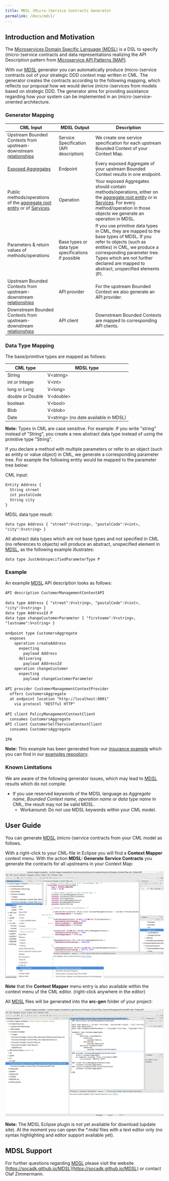 ```yaml
---
title: MDSL (Micro-)Service Contracts Generator
permalink: /docs/mdsl/
---
```


## Introduction and Motivation
The [Microservices Domain Specific Language (MDSL)](https://socadk.github.io/MDSL/) is a DSL to specify (micro-)service contracts 
and data representations realizing the API Description pattern from [Microservice API Patterns (MAP)](https://microservice-api-patterns.org/).

With our [MDSL](https://socadk.github.io/MDSL/) generator you can automatically produce (micro-)service contracts out of your strategic
DDD context map written in CML. The generator creates the contracts according to the following mapping, which reflects our proposal
how we would derive (micro-)services from models based on strategic DDD. The generator aims for providing assistance regarding how your
system can be implemented in an (micro-)service-oriented architecture.

### Generator Mapping

| CML Input                                                                                                                        | MDSL Output                                        | Description                                                                                                                                                                                                                                                             |
|----------------------------------------------------------------------------------------------------------------------------------|----------------------------------------------------|-------------------------------------------------------------------------------------------------------------------------------------------------------------------------------------------------------------------------------------------------------------------------|
| Upstream Bounded Contexts from upstream-downstream [relationships](/docs/context-map/#relationships)                             | Service Specification (API description)            | We create one service specification for each upstream Bounded Context of your Context Map.                                                                                                                                                                              |
| [Exposed Aggregates](/docs/context-map/#exposed-aggregates)                                                                      | Endpoint                                           | Every exposed Aggregate of your upstream Bounded Context results in one endpoint.                                                                                                                                                                                       |
| Public methods/operations of the [aggregate root entity](/docs/tactic-ddd/#entity) or of [Services](/docs/tactic-ddd/#services). | Operation                                          | Your exposed Aggregates should contain methods/operations, either on the [aggregate root entity](/docs/tactic-ddd/#entity) or in [Services](/docs/tactic-ddd/#services). For every method/operation in those objects we generate an operation in MDSL.                  |
| Parameters & return values of methods/operations                                                                                 | Base types or data type specifications if possible | If you use primitive data types in CML, they are mapped to the base types of MDSL. If you refer to objects (such as entities) in CML, we produce a corresponding parameter tree. Types which are not further declared are mapped to abstract, unspecified elements (P). |
| Upstream Bounded Contexts from upstream-downstream [relationships](/docs/context-map/#relationships)                             | API provider                                       | For the upstream Bounded Context we also generate an API provider.                                                                                                                                                                                                      |
| Downstream Bounded Contexts from upstream-downstream [relationships](/docs/context-map/#relationships)                           | API client                                         | Downstream Bounded Contexts are mapped to corresponding API clients.                                                                                                                                                                                                    |

### Data Type Mapping
The base/primitive types are mapped as follows:

| CML type         | MDSL type                                   |
|------------------|---------------------------------------------|
| String           | V&lt;string&gt;                             |
| int or Integer   | V&lt;int&gt;                                |
| long or Long     | V&lt;long&gt;                               |
| double or Double | V&lt;double&gt;                             |
| boolean          | V&lt;bool&gt;                               |
| Blob             | V&lt;blob&gt;                               |
| Date             | V&lt;string&gt; (no date available in MDSL) |

<div class="alert alert-custom">
<strong>Note:</strong> Types in CML are case sensitive. For example: If you write "string" instead of "String", you create a new abstract
data type instead of using the primitive type "String".
</div>

If you declare a method with multiple parameters or refer to an object (such as entity or value object) in CML, we generate a corresponding
parameter tree. For example the following entity would be mapped to the parameter tree below:

CML input:
```
Entity Address {
  String street
  int postalCode
  String city
}
```
MDSL data type result:
```
data type Address { "street":V<string>, "postalCode":V<int>, "city":V<string> }
```

All abstract data types which are not base types and not specified in CML (no references to objects) will produce an abstract, 
unspecified element in [MDSL](https://socadk.github.io/MDSL/), as the following example illustrates:
```
data type JustAnUnspecifiedParameterType P
```

### Example
An example [MDSL](https://socadk.github.io/MDSL/) API description looks as follows: 
```
API description CustomerManagementContextAPI

data type Address { "street":V<string>, "postalCode":V<int>, "city":V<string> }
data type AddressId P
data type changeCustomerParameter { "firstname":V<string>, "lastname":V<string> }

endpoint type CustomersAggregate
  exposes
    operation createAddress
      expecting
        payload Address
      delivering
        payload AddressId
    operation changeCustomer
      expecting
        payload changeCustomerParameter

API provider CustomerManagementContextProvider
  offers CustomersAggregate
  at endpoint location "http://localhost:8001"
    via protocol "RESTful HTTP"

API client PolicyManagementContextClient
  consumes CustomersAggregate
API client CustomerSelfServiceContextClient
  consumes CustomersAggregate

IPA
```
**Note:** This example has been generated from our [insurance example](https://github.com/ContextMapper/context-mapper-examples/tree/master/src/main/resources/insurance-example) 
which you can find in our [examples repository](https://github.com/ContextMapper/context-mapper-examples).

### Known Limitations
We are aware of the following generator issues, which may lead to [MDSL](https://socadk.github.io/MDSL/) results which do not compile:
 * If you use reserved keywords of the MDSL language as _Aggregate name_, _Bounded Context name_, _operation name_ or _data type name_
   in CML, the result may not be valid MDSL.
   * Workaround: Do not use MDSL keywords within your CML model.

## User Guide
You can generate [MDSL](https://socadk.github.io/MDSL/) (micro-)service contracts from your CML model as follows.

With a right-click to your CML-file in Eclipse you will find a **Context Mapper** context menu. With the action **MDSL:
Generate Service Contracts** you generate the contracts for all upstreams in your Context Map:

<a href="/img/mdsl-generator-1.png">![MDSL Generator](/img/mdsl-generator-1.png)</a>

<div class="alert alert-custom">
<strong>Note</strong> that the <strong>Context Mapper</strong> menu entry is also available within the context menu uf the CML editor. 
(right-click anywhere in the editor)
</div>

All [MDSL](https://socadk.github.io/MDSL/) files will be generated into the **src-gen** folder of your project:

<a href="/img/mdsl-generator-2.png">![MDSL Generator Result](/img/mdsl-generator-2.png)</a>

<div class="alert alert-custom">
<strong>Note:</strong> The MDSL Eclipse plugin is not yet available for download (update site). At the moment you can open the *.mdsl 
files with a text editor only (no syntax highlighting and editor support available yet).
</div>

## MDSL Support
For further questions regarding [MDSL](https://socadk.github.io/MDSL/) please visit the website [https://socadk.github.io/MDSL](https://socadk.github.io/MDSL)
or contact Olaf Zimmermann.
